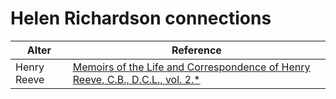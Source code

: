 # Helen Richardson connections

| Alter  | Reference|
| ------------- |------------- |
| Henry Reeve |[Memoirs of the Life and Correspondence of Henry Reeve, C.B., D.C.L., vol. 2.*](https://books.google.co.uk/books?id=ztBaDwAAQBAJ&pg=PA134&lpg=PA134)|
